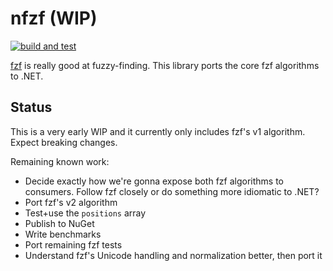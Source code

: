 # nfzf (WIP)

[![build and test](https://github.com/rgwood/nfzf/actions/workflows/build-and-test.yml/badge.svg)](https://github.com/rgwood/nfzf/actions/workflows/build-and-test.yml)

[fzf](https://github.com/junegunn/fzf) is really good at fuzzy-finding. This library ports the core fzf algorithms to .NET.

## Status

This is a very early WIP and it currently only includes fzf's v1 algorithm. Expect breaking changes.

Remaining known work:

- Decide exactly how we're gonna expose both fzf algorithms to consumers. Follow fzf closely or do something more idiomatic to .NET?
- Port fzf's v2 algorithm
- Test+use the `positions` array
- Publish to NuGet
- Write benchmarks
- Port remaining fzf tests
- Understand fzf's Unicode handling and normalization better, then port it
